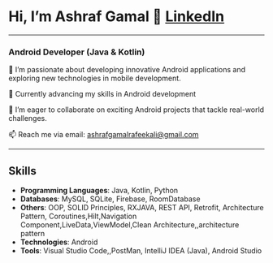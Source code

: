 # Hi, I’m Ashraf Gamal 👋 [LinkedIn](https://www.linkedin.com/in/ashrafgamalg3/)

<hr>

### Android Developer (Java & Kotlin)

👀 I’m passionate about developing innovative Android applications and exploring new technologies in mobile development.

🌱 Currently advancing my skills in Android development 

💞️ I’m eager to collaborate on exciting Android projects that tackle real-world challenges.

📫 Reach me via email: [ashrafgamalrafeekali@gmail.com](mailto:ashrafgamalrafeekali@gmail.com)

---

## Skills
- **Programming Languages**: Java, Kotlin, Python
- **Databases**: MySQL, SQLite, Firebase, RoomDatabase
- **Others**: OOP, SOLID Principles, RXJAVA, REST API, Retrofit, Architecture Pattern, Coroutines,Hilt,Navigation Component,LiveData,ViewModel,Clean Architecture,,architecture pattern
- **Technologies**: Android
- **Tools**: Visual Studio Code,,PostMan, IntelliJ IDEA (Java), Android Studio

